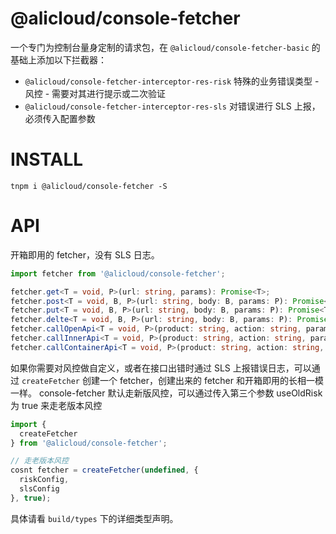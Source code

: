 @alicloud/console-fetcher
===

一个专门为控制台量身定制的请求包，在 `@alicloud/console-fetcher-basic` 的基础上添加以下拦截器：

* `@alicloud/console-fetcher-interceptor-res-risk` 特殊的业务错误类型 - 风控 - 需要对其进行提示或二次验证
* `@alicloud/console-fetcher-interceptor-res-sls` 对错误进行 SLS 上报，必须传入配置参数

# INSTALL

```
tnpm i @alicloud/console-fetcher -S
```

# API

开箱即用的 fetcher，没有 SLS 日志。

```typescript
import fetcher from '@alicloud/console-fetcher';

fetcher.get<T = void, P>(url: string, params): Promise<T>;
fetcher.post<T = void, B, P>(url: string, body: B, params: P): Promise<T>;
fetcher.put<T = void, B, P>(url: string, body: B, params: P): Promise<T>;
fetcher.delte<T = void, B, P>(url: string, body: B, params: P): Promise<T>;
fetcher.callOpenApi<T = void, P>(product: string, action: string, params: P): Promsie<T>;
fetcher.callInnerApi<T = void, P>(product: string, action: string, params: P): Promsie<T>;
fetcher.callContainerApi<T = void, P>(product: string, action: string, params: P): Promsie<T>;
```

如果你需要对风控做自定义，或者在接口出错时通过 SLS 上报错误日志，可以通过 `createFetcher` 创建一个 fetcher，创建出来的 fetcher 和开箱即用的长相一模一样。
console-fetcher 默认走新版风控，可以通过传入第三个参数 useOldRisk 为 true 来走老版本风控

```typescript
import {
  createFetcher
} from '@alicloud/console-fetcher';

// 走老版本风控
cosnt fetcher = createFetcher(undefined, {
  riskConfig,
  slsConfig
}, true);
```

具体请看 `build/types` 下的详细类型声明。
